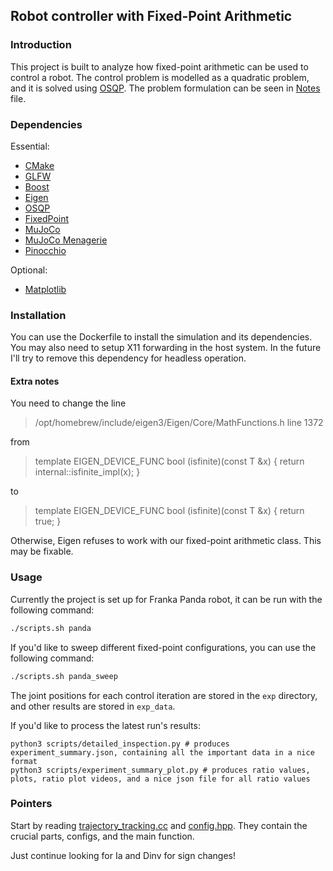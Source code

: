 ## Robot controller with Fixed-Point Arithmetic

### Introduction
This project is built to analyze how fixed-point arithmetic can be used to control a robot. The control problem is modelled as a quadratic problem, and it is solved using [OSQP](https://osqp.org/). The problem formulation can be seen in [Notes](Notes.pdf) file.

### Dependencies
Essential:
- [CMake](https://cmake.org/)
- [GLFW](https://www.glfw.org/)
- [Boost](https://www.boost.org/)
- [Eigen](https://eigen.tuxfamily.org/dox/GettingStarted.html)
- [OSQP](https://osqp.org/)
- [FixedPoint](https://github.com/alpylmz/FixedPoint)
- [MuJoCo](http://www.mujoco.org/)
- [MuJoCo Menagerie](https://github.com/alpylmz/mujoco_menagerie)
- [Pinocchio](https://stack-of-tasks.github.io/pinocchio/)

Optional:
- [Matplotlib](https://matplotlib.org/)

### Installation
You can use the Dockerfile to install the simulation and its dependencies. You may also need to setup X11 forwarding in the host system. In the future I'll try to remove this dependency for headless operation.

#### Extra notes
You need to change the line 
> /opt/homebrew/include/eigen3/Eigen/Core/MathFunctions.h line 1372

from
> template<typename T> EIGEN_DEVICE_FUNC bool (isfinite)(const T &x) { return internal::isfinite_impl(x); }

to
> template<typename T> EIGEN_DEVICE_FUNC bool (isfinite)(const T &x) { return true; }

Otherwise, Eigen refuses to work with our fixed-point arithmetic class. This may be fixable.

### Usage
Currently the project is set up for Franka Panda robot, it can be run with the following command:
```bash
./scripts.sh panda
```

If you'd like to sweep different fixed-point configurations, you can use the following command:
```bash
./scripts.sh panda_sweep
```
The joint positions for each control iteration are stored in the `exp` directory, and other results are stored in `exp_data`.

If you'd like to process the latest run's results:
```
python3 scripts/detailed_inspection.py # produces experiment_summary.json, containing all the important data in a nice format
python3 scripts/experiment_summary_plot.py # produces ratio values, plots, ratio plot videos, and a nice json file for all ratio values
```

### Pointers
Start by reading [trajectory_tracking.cc](src/trajectory_tracking.cc) and [config.hpp](include/config.hpp). They contain the crucial parts, configs, and the main function.

Just continue looking for Ia and Dinv for sign changes!